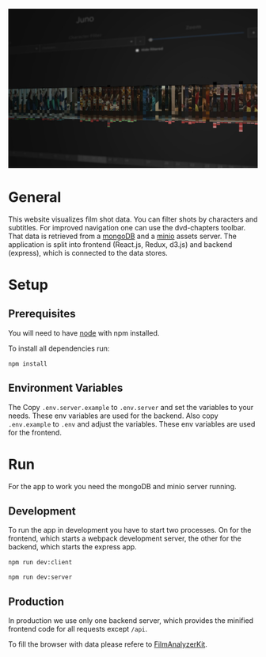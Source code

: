 ![cover](public/cover.jpg)

# General
This website visualizes film shot data. You can filter shots by characters and subtitles. For improved navigation one can use the dvd-chapters toolbar.
That data is retrieved from a [mongoDB](https://www.mongodb.com) and a [minio](https://minio.io/) assets server.
The application is split into frontend (React.js, Redux, d3.js) and backend (express), which is connected to the data stores.

# Setup

## Prerequisites

You will need to have [node](https://nodejs.org/en/) with npm installed.


To install all dependencies run:

```
npm install
```

## Environment Variables

The 
Copy `.env.server.example` to `.env.server` and set the variables to your needs. These env variables are used for the backend.
Also copy `.env.example` to `.env` and adjust the variables. These env variables are used for the frontend.

# Run

For the app to work you need the mongoDB and minio server running.

## Development

To run the app in development you have to start two processes. On for the frontend, which starts a webpack development server, the other for the backend, which starts the express app.

```
npm run dev:client
```

```
npm run dev:server
```

## Production

In production we use only one backend server, which provides the minified frontend code for all requests except `/api`.

To fill the browser with data please refere to [FilmAnalyzerKit](https://github.com/Miiha/FilmAnalyzerKit).


